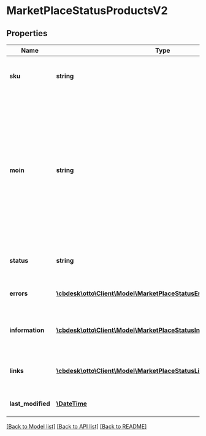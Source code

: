 # MarketPlaceStatusProductsV2

## Properties
Name | Type | Description | Notes
------------ | ------------- | ------------- | -------------
**sku** | **string** | Partner-unique identifier for a product variation provided by the partner | [optional] 
**moin** | **string** | Is an identifier, generated by the OTTO marketplace, for a product variation together with the associated content. Is used in the context of \&quot;Wettbewerb am Artikel\&quot; to confirm the content of the existing variation and its correctness and to put the own offer live for this variation. | [optional] 
**status** | **string** | the status of the variation on the OTTO market place | [optional] 
**errors** | [**\cbdesk\otto\Client\Model\MarketPlaceStatusErrorProductsV2[]**](MarketPlaceStatusErrorProductsV2.md) | errors that occurred when processing the variation | [optional] 
**information** | [**\cbdesk\otto\Client\Model\MarketPlaceStatusInformationProductsV2[]**](MarketPlaceStatusInformationProductsV2.md) | information for product optimization on the OTTO market place | [optional] 
**links** | [**\cbdesk\otto\Client\Model\MarketPlaceStatusLinkProductsV2[]**](MarketPlaceStatusLinkProductsV2.md) | contains the link to the partner variation data and to the product in OTTO shop | [optional] 
**last_modified** | [**\DateTime**](\DateTime.md) | last change of the marketplace status | [optional] 

[[Back to Model list]](../../README.md#documentation-for-models) [[Back to API list]](../../README.md#documentation-for-api-endpoints) [[Back to README]](../../README.md)

